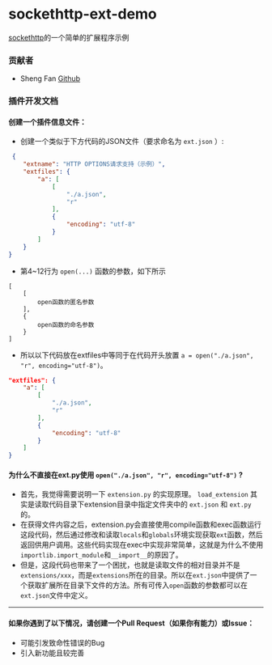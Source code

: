 # sockethttp-ext-demo
[sockethttp](https://github.com/fred913/sockethttp/)的一个简单的扩展程序示例

### 贡献者

 - Sheng Fan [Github](https://github.com/fred913)

### 插件开发文档

#### 创建一个插件信息文件：
 - 创建一个类似于下方代码的JSON文件（要求命名为 `ext.json` ）:
 

``` json
 {
    "extname": "HTTP OPTIONS请求支持（示例）",
    "extfiles": {
        "a": [
            [
                "./a.json",
                "r"
            ],
            {
                "encoding": "utf-8"
            }
        ]
    }
}
 ```

 - 第4~12行为 `open(...)` 函数的参数，如下所示

``` 
[
    [
        open函数的匿名参数
    ], 
    {
        open函数的命名参数
    }
]
```

 - 所以以下代码放在extfiles中等同于在代码开头放置 `a = open("./a.json", "r", encoding="utf-8")`。

``` json
"extfiles": {
    "a": [
        [
            "./a.json",
            "r"
        ],
        {
            "encoding": "utf-8"
        }
    ]
}
```

#### __为什么不直接在ext.py使用 `open("./a.json", "r", encoding="utf-8")` ?__

 - 首先，我觉得需要说明一下 `extension.py` 的实现原理。 `load_extension` 其实是读取代码目录下extension目录中指定文件夹中的 `ext.json` 和 `ext.py` 的。
 - 在获得文件内容之后，extension.py会直接使用compile函数和exec函数运行这段代码，然后通过修改和读取`locals`和`globals`环境实现获取`ext`函数，然后返回供用户调用。这些代码实现在exec中实现非常简单，这就是为什么不使用`importlib.import_module`和`__import__`的原因了。
 - 但是，这段代码也带来了一个困扰，也就是读取文件的相对目录并不是`extensions/xxx`，而是`extensions`所在的目录。所以在`ext.json`中提供了一个获取扩展所在目录下文件的方法。所有可传入`open`函数的参数都可以在`ext.json`文件中定义。
 ----

#### 如果你遇到了以下情况，请创建一个Pull Request（如果你有能力）或Issue：
 - 可能引发致命性错误的Bug
 - 引入新功能且较完善
